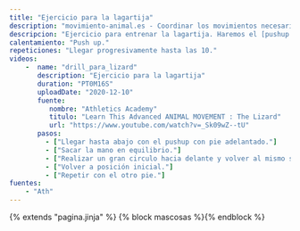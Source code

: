 ```yaml
---
title: "Ejercicio para la lagartija"
description: "movimiento-animal.es - Coordinar los movimientos necesarios para ejecutar la lagartija"
descripcion: "Ejercicio para entrenar la lagartija. Haremos el [pushup con pie adelantado](ejercicios/pushup_pie_adelantado/) y, cuando estemos abajo, en equilibrio, sacamos la mano del pie y describimos un amplio círculo."
calentamiento: "Push up."
repeticiones: "Llegar progresivamente hasta las 10."
videos: 
    -  name: "drill_para_lizard"
       description: "Ejercicio para la lagartija"
       duration: "PT0M16S"
       uploadDate: "2020-12-10"
       fuente: 
          nombre: "Athletics Academy"
          titulo: "Learn This Advanced ANIMAL MOVEMENT : The Lizard"
          url: "https://www.youtube.com/watch?v=_Sk09wZ--tU"
       pasos:
         - ["Llegar hasta abajo con el pushup con pie adelantado."]
         - ["Sacar la mano en equilibrio."]
         - ["Realizar un gran circulo hacia delante y volver al mismo sitio"]
         - ["Volver a posición inicial."]
         - ["Repetir con el otro pie."]
fuentes: 
    - "Ath"
---
```

{% extends "pagina.jinja" %}
{% block mascosas %}{% endblock %}
